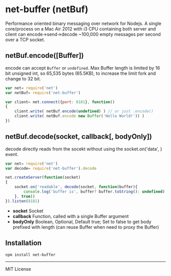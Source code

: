 # net-buffer (netBuf)
Performance oriented binary messaging over network for Nodejs. A single core/process on a Mac Air 2012 with i3 CPU containing both server and client can encode->send->decode ~100,000 empty messages per second over a TCP socket.

## netBuf.encode([Buffer])
encode can accept `Buffer` or `undefined`. Max Buffer length is limited by 16 bit unsigned int, so 65,535 bytes (65.5KB), to increase the limit fork and change to 32 bit.
```js
var net= require('net')
var netBuf= require('net-buffer')

var client= net.connect({port: 8181}, function()
{
    client.write( netBuf.encode(undefined) ) // or just .encode()
    client.write( netBuf.encode new Buffer('Hello World!')) )
})
```

## netBuf.decode(socket, callback[, bodyOnly])
decode directly reads from the socekt without using the socket.on('data', ) event.
```js
var net= require('net')
var decode= require('net-buffer').decode

net.createServer(function(socket)
{
	socket.on('readable', decode(socket, function(buffer){
	    console.log('buffer is', buffer? buffer.toString(): undefined)
	}, true))
}).listen(8181)
```
* __socket__ Socket
* __callback__ Function, called with a single Buffer argument
* __bodyOnly__ Boolean, Optional, Default true; Set to false to get body prefixed with length (can reuse Buffer when need to proxy the Buffer)

## Installation
```
npm install net-buffer
```
---
MIT License